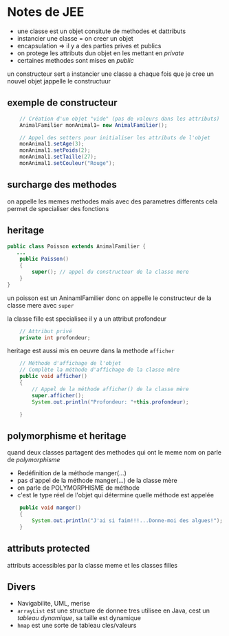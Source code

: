 # Notes de JEE

- une classe est un objet consitute de methodes et dattributs
- instancier une classe = on creer un objet
- encapsulation => il y a des parties prives et publics
- on protege les attributs dun objet en les mettant en _private_
- certaines methodes sont mises en _public_

un constructeur sert a instancier une classe
a chaque fois que je cree un nouvel objet jappelle le constructuur

## exemple de constructeur

```java
	// Création d'un objet "vide" (pas de valeurs dans les attributs)
	AnimalFamilier monAnimal1= new AnimalFamilier();

	// Appel des setters pour initialiser les attributs de l'objet
	monAnimal1.setAge(3);
	monAnimal1.setPoids(2);
	monAnimal1.setTaille(27);
	monAnimal1.setCouleur("Rouge");
```

## surcharge des methodes

on appelle les memes methodes mais avec des parametres differents
cela permet de specialiser des fonctions

## heritage

```java
public class Poisson extends AnimalFamilier {
   ...
    public Poisson()
    {
        super(); // appel du constructeur de la classe mere
    }
}
```

un poisson est un AninamlFamilier donc on appelle le constructeur de la classe mere
avec `super`

la classe fille est specialisee il y a un attribut profondeur

```java
    // Attribut privé
    private int profondeur;
```

heritage est aussi mis en oeuvre dans la methode `afficher`

```java
    // Méthode d'affichage de l'objet
    // Complète la méthode d'affichage de la classe mère
    public void afficher()
    {
        // Appel de la méthode afficher() de la classe mère
        super.afficher();
        System.out.println("Profondeur: "+this.profondeur);

    }
```

## polymorphisme et heritage

quand deux classes partagent des methodes qui ont le meme nom on parle de _polymorphisme_

- Redéfinition de la méthode manger(...)
- pas d'appel de la méthode manger(...) de la classe mère
- on parle de POLYMORPHISME de méthode
- c'est le type réel de l'objet qui détermine quelle méthode est appelée

```java
    public void manger()
    {
        System.out.println("J'ai si faim!!!...Donne-moi des algues!");
    }
```

## attributs protected

attributs accessibles par la classe meme et les classes filles

## Divers

- Navigabilite, UML, merise
- `arrayList` est une structure de donnee tres utilisee en Java, cest un _tableau dynamique_, sa taille est dynamique
- `hmap` est une sorte de tableau cles/valeurs

